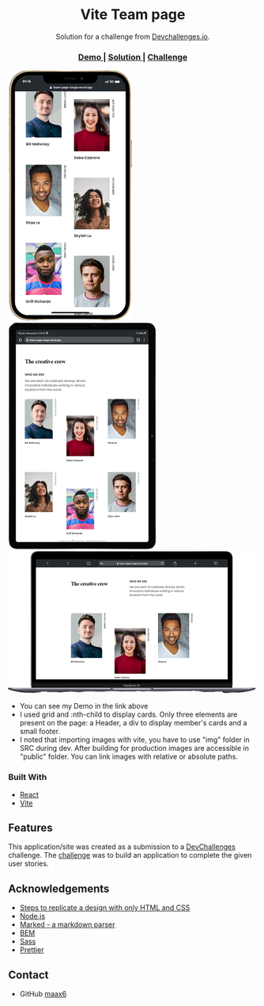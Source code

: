 <h1 align="center">Vite Team page</h1>

<div align="center">
   Solution for a challenge from  <a href="http://devchallenges.io" target="_blank">Devchallenges.io</a>.
</div>

<div align="center">
  <h3>
    <a href="https://team-page-maax6.vercel.app/">
      Demo
    </a>
    <span> | </span>
    <a href="https://github.com/maax6/team-page">
      Solution
    </a>
    <span> | </span>
    <a href="https://devchallenges.io/challenges/hhmesazsqgKXrTkYkt0U">
      Challenge
    </a>
  </h3>
</div>



![screenshot](https://github.com/maax6/team-page/blob/master/public/img/iphon.png?raw=true)
![screenshot](https://github.com/maax6/team-page/blob/master/public/img/tablet.png?raw=true)
![screenshot](https://github.com/maax6/team-page/blob/master/public/img/macbookair.png?raw=true)




- You can see my Demo in the link above
- I used grid and :nth-child to display cards. Only three elements are present on the page: a Header, a div to display member's cards and a small footer.
- I noted that importing images with vite, you have to use "img" folder in SRC during dev. After building for production images are accessible in "public" folder. You can link images with relative or absolute paths.

### Built With


- [React](https://reactjs.org/)
- [Vite](https://vitejs.dev)

## Features


This application/site was created as a submission to a [DevChallenges](https://devchallenges.io/challenges) challenge. The [challenge](https://devchallenges.io/challenges/hhmesazsqgKXrTkYkt0U) was to build an application to complete the given user stories.


## Acknowledgements


- [Steps to replicate a design with only HTML and CSS](https://devchallenges-blogs.web.app/how-to-replicate-design/)
- [Node.js](https://nodejs.org/)
- [Marked - a markdown parser](https://github.com/chjj/marked)
- [BEM](https://getbem.com/)
- [Sass](https://sass-lang.com/)
- [Prettier](https://prettier.io/)

## Contact

- GitHub [maax6](https://github.com/maax6)
